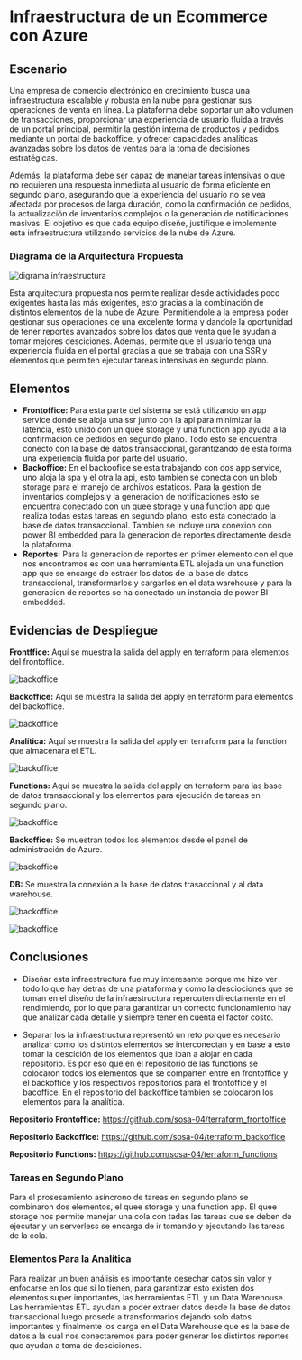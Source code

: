 ---
---
# Infraestructura de un Ecommerce con Azure

## Escenario

Una empresa de comercio electrónico en crecimiento busca una infraestructura
escalable y robusta en la nube para gestionar sus operaciones de venta en línea.
La plataforma debe soportar un alto volumen de transacciones, proporcionar una
experiencia de usuario fluida a través de un portal principal, permitir la gestión
interna de productos y pedidos mediante un portal de backoffice, y ofrecer
capacidades analíticas avanzadas sobre los datos de ventas para la toma de
decisiones estratégicas.

Además, la plataforma debe ser capaz de manejar tareas intensivas o que no
requieren una respuesta inmediata al usuario de forma eficiente en segundo
plano, asegurando que la experiencia del usuario no se vea afectada por
procesos de larga duración, como la confirmación de pedidos, la actualización de
inventarios complejos o la generación de notificaciones masivas.
El objetivo es que cada equipo diseñe, justifique e implemente esta infraestructura
utilizando servicios de la nube de Azure.

### Diagrama de la Arquitectura Propuesta

![digrama infraestructura](/images/proyecto/diagrama.png)

Esta arquitectura propuesta nos permite realizar desde actividades poco exigentes hasta las más exigentes, esto gracias a la combinación de distintos elementos de la nube de Azure. Permitiendole a la empresa poder gestionar sus operaciones de una excelente forma y dandole la oportunidad de tener reportes avanzados sobre los datos que venta que le ayudan a tomar mejores desciciones. Ademas, permite que el usuario tenga una experiencia fluida en el portal gracias a que se trabaja con una SSR y elementos que permiten ejecutar tareas intensivas en segundo plano.

## Elementos

* **Frontoffice:** Para esta parte del sistema se está utilizando un app service donde se aloja una ssr junto con la api para minimizar la latencia, esto unido con un quee storage y una function app ayuda a la confirmacion de pedidos en segundo plano. Todo esto se encuentra conecto con la base de datos transaccional, garantizando de esta forma una experiencia fluida por parte del usuario.
* **Backoffice:** En el backoofice se esta trabajando con dos app service, uno aloja la spa y el otra la api, esto tambien se conecta con un blob storage para el manejo de archivos estaticos. Para la gestion de inventarios complejos y la generacion de notificaciones esto se encuentra conectado con un quee storage y una function app que realiza todas estas tareas en segundo plano, esto esta conectado la base de datos transaccional. Tambien se incluye una conexion con power BI embedded para la generacion de reportes directamente desde la plataforma.
* **Reportes:** Para la generacion de reportes en primer elemento con el que nos encontramos es con una herramienta ETL alojada un una function app que se encarge de estraer los datos de la base de datos transaccional, transformarlos y cargarlos en el data warehouse y para la generacion de reportes se ha conectado un instancia de power BI embedded.

## Evidencias de Despliegue

**Frontffice:** Aquí se muestra la salida del apply en terraform para elementos del frontoffice.

![backoffice](/images/proyecto/frontoffice.png)

**Backoffice:**  Aquí se muestra la salida del apply en terraform para elementos del backoffice.

![backoffice](/images/proyecto/backOffice.png)

**Analítica:**  Aquí se muestra la salida del apply en terraform para la function que almacenara el ETL.

![backoffice](/images/proyecto/analitica.png)

**Functions:**  Aquí se muestra la salida del apply en terraform para las base de datos transaccional y los elementos para ejecución de tareas en segundo plano.

![backoffice](/images/proyecto/functions.png)

**Backoffice:**  Se muestran todos los elementos desde el panel de administración de Azure.

![backoffice](/images/proyecto/elementosAzure.png)

**DB:**  Se muestra la conexión a la base de datos trasaccional y al data warehouse.

![backoffice](/images/proyecto/dbTransaccional.png)

![backoffice](/images/proyecto/dwh.png)

## Conclusiones

* Diseñar esta infraestructura fue muy interesante porque me hizo ver todo lo que hay detras de una plataforma y como la desciociones que se toman en el diseño de la infraestructura repercuten directamente en el rendimiendo, por lo que para garantizar un correcto funcionamiento hay que analizar cada detalle y siempre tener en cuenta el factor costo.

* Separar los la infraestructura representó un reto porque es necesario analizar como los distintos elementos se interconectan y en base a esto tomar la descición de los elementos que iban a alojar en cada repositorio. Es por eso que en el repositorio de las functions se colocaron todos los elementos que se comparten entre en frontoffice y el backoffice y los respectivos repositorios para el frontoffice y el bacoffice. En el repositorio del backoffice tambien se colocaron los elementos para la analítica.

**Repositorio Frontoffice:** https://github.com/sosa-04/terraform_frontoffice

**Repositorio Backoffice:** https://github.com/sosa-04/terraform_backoffice

**Repositorio Functions:** https://github.com/sosa-04/terraform_functions

### Tareas en Segundo Plano

Para el prosesamiento asíncrono de tareas en segundo plano se combinaron dos elementos, el quee storage y una function app. El quee storage nos permite manejar una cola con tadas las tareas que se deben de ejecutar y un serverless se encarga de ir tomando y ejecutando las tareas de la cola.

### Elementos Para la Analítica

Para realizar un buen análisis es importante desechar datos sin valor y enfocarse en los que si lo tienen, para garantizar esto existen dos elementos super importantes, las herramientas ETL y un Data Warehouse. Las herramientas ETL ayudan a poder extraer datos desde la base de datos transaccional luego prosede a transformarlos dejando solo datos importantes y finalmente los carga en el Data Warehouse que es la base de datos a la cual nos conectaremos para poder generar los distintos reportes que ayudan a toma de desciciones. 
